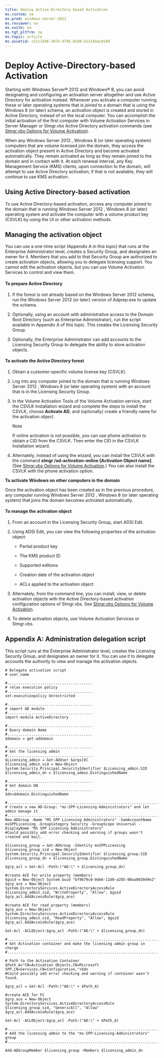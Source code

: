 ```yaml
---
title: Deploy Active-Directory-based Activation
ms.custom: na
ms.prod: windows-server-2012
ms.reviewer: na
ms.suite: na
ms.tgt_pltfrm: na
ms.topic: article
ms.assetid: c51c15d6-3074-4795-82d0-513149ac0149
---
```

# Deploy Active-Directory-based Activation
Starting with Windows Server® 2012 and Windows® 8, you can avoid designating and configuring an activation server altogether and use Active Directory for activation instead. Whenever you activate a computer running these or later operating systems that is joined to a domain that is using the Windows 8 (or later) schema, an activation object is created and stored in Active Directory, instead of on the local computer. You can accomplish the initial activation of the first computer with Volume Activation Services in Server Manager or Slmgr.vbs Active Directory activation commands (see [Slmgr.vbs Options for Volume Activation](../../manage/volume-activation-technical-reference/Slmgr.vbs-Options-for-Volume-Activation.md)).

When any  Windows Server 2012 , Windows 8 (or later operating system) computers that are volume licensed join the domain, they access the activation object present in Active Directory and become activated automatically. They remain activated as long as they remain joined to the domain and in contact with it. At each renewal interval, any Key Management Service (KMS) clients, upon connection to the domain, will attempt to use Active Directory activation; if that is not available, they will continue to use KMS activation.

## Using Active Directory-based activation
To use Active Directory-based activation, access any computer joined to the domain that is running  Windows Server 2012 , Windows 8 (or later) operating system and activate the computer with a volume product key (CSVLK) by using the UI or other activation methods.

## Managing the activation object
You can use a one-time script (Appendix A in this topic) that runs at the Enterprise Administrator level, creates a Security Group, and designates an owner for it. Members that you add to that Security Group are authorized to create activation objects, allowing you to delegate licensing support. You cannot edit the activation objects, but you can use Volume Activation Services to control and view them.

#### To prepare Active Directory

1.  If the forest is not already based on the  Windows Server 2012  schema, run the  Windows Server 2012  (or later) version of Adprep.exe to update the schema.

2.  Optionally, using an account with administrative access to the Domain Root Directory (such as Enterprise Administrator), run the script available in Appendix A of this topic. This creates the Licensing Security Group.

3.  Optionally, the Enterprise Administrator can add accounts to the Licensing Security Group to delegate the ability to store activation objects.

#### To activate the Active Directory forest

1.  Obtain a customer-specific volume license key (CSVLK).

2.  Log into any computer joined to the domain that is running  Windows Server 2012 , Windows 8 (or later operating system) with an account that is in the Licensing Security Group.

3.  In the Volume Activation Tools of the Volume Activation service, start the CSVLK Installation wizard and complete the steps to install the CSVLK, choose **Activate AD**, and (optionally) create a friendly name for the activation object.

    > [!NOTE]
    > If online activation is not possible, you can use phone activation to obtain a CID from the CSVLK. Then enter the CID in the CSVLK Installation wizard.

4.  Alternately, instead of using the wizard, you can install the CSVLK with the command **slmgr /ad-activation-online <Product Key> [Activation Object name]**. (See [Slmgr.vbs Options for Volume Activation](../../manage/volume-activation-technical-reference/Slmgr.vbs-Options-for-Volume-Activation.md).) You can also install the CSVLK with the phone activation option.

**To activate Windows on other computers in the domain**

Once the activation object has been created as in the previous procedure, any computer running  Windows Server 2012 , Windows 8 (or later operating system) that joins the domain becomes activated automatically.

#### To manage the activation object

1.  From an account in the Licensing Security Group, start ADSI Edit.

2.  Using ADSI Edit, you can view the following properties of the activation object:

    -   Partial product key

    -   The KMS product ID

    -   Supported editions

    -   Creation date of the activation object

    -   ACLs applied to the activation object

3.  Alternately, from the command line, you can install, view, or delete activation objects with the Active Directory-based activation configuration options of Slmgr.vbs. See [Slmgr.vbs Options for Volume Activation](../../manage/volume-activation-technical-reference/Slmgr.vbs-Options-for-Volume-Activation.md).

4.  To delete activation objects, use Volume Activation Services or Slmgr.vbs.

## Appendix A: Administration delegation script
This script runs at the Enterprise Administrator level, creates the Licensing Security Group, and designates an owner for it. You can use it to delegate accounts the authority to view and manage the activation objects.

```
# Delegate activation script
# user_name

#.......................................
# relax execution policy
#.......................................
set-executionpolicy Unrestricted

#.......................................
# import AD module
#.......................................
import-module ActiveDirectory

#.......................................
# Query domain Name
#.......................................
$domain = get-addomain

#.......................................
# Get the licensing admin
#.......................................
$Licensing_admin = Get-ADUser $args[0]
$licensing_admin_sid = New-Object System.Security.Principal.SecurityIdentifier $Licensing_admin.SID 
$licensing_admin_dn = $licensing_admin.DistinguishedName

#.......................................
# Get domain DN
#.......................................
$dn=$domain.DistinguishedName

#..................................................................................
# Create a new AD-Group: "ms-SPP-Licensing-Administrators" and let admin manage it
#..................................................................................
New-ADGroup -Name "MS SPP Licensing Administrators" -SamAccountName msSPPLicensing -GroupCategory Security -GroupScope Universal -DisplayName "MS SPP Licensing Administrators"
#Could possibly add error checking and warning if groups wasn't created and bail.

$licensing_group = Get-ADGroup -Identity msSPPLicensing
$licensing_group_sid = New-Object System.Security.Principal.SecurityIdentifier $licensing_group.SID 
$licensing_group_dn = $licensing_group.DistinguishedName

$grp_acl = Get-Acl -Path:("AD:\" + $licensing_group_dn)

#create ACE for write property (members)
$guid = New-Object System.Guid "bf9679c0-0de6-11d0-a285-00aa003049e2"
$grp_ace = New-Object System.DirectoryServices.ActiveDirectoryAccessRule $licensing_admin_sid, "WriteProperty", "Allow", $guid
$grp_acl.AddAccessRule($grp_ace)

#create ACE for read property (members)
$grp_ace = New-Object System.DirectoryServices.ActiveDirectoryAccessRule $licensing_admin_sid, "ReadProperty", "Allow", $guid
$grp_acl.AddAccessRule($grp_ace)

Set-Acl -ACLObject:$grp_acl -Path:("AD:\" + $licensing_group_dn)

#......................................................................
# Get Activation container and make the licensing admin group in charge
#......................................................................

# Path to the Activation Container
$Path_A="CN=Activation Objects,CN=Microsoft SPP,CN=Services,CN=Configuration,"+$dn
#Could possibly add error checking and warning if container wasn't found.

$grp_acl = Get-Acl -Path:("AD:\" + $Path_A)

#create ACE for FC
$grp_ace = New-Object System.DirectoryServices.ActiveDirectoryAccessRule $licensing_group_sid, "GenericAll", "Allow"
$grp_acl.AddAccessRule($grp_ace)

Set-Acl -ACLObject:$grp_acl -Path:("AD:\" + $Path_A)

#........................................................................
# Add the licensing admin to the "ms-SPP-Licensing-Administrators" group
#........................................................................

Add-ADGroupMember $licensing_group -Members $licensing_admin_dn

```


